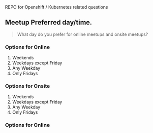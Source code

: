REPO for Openshift / Kubernetes related questions 

## Meetup Preferred day/time.
> What day do you prefer for online meetups and onsite meetups?

### Options for  Online
1.  Weekends
2.  Weekdays except Friday
3.  Any Weekday
4.  Only Fridays

### Options for Onsite
1.  Weekends
2.  Weekdays except Friday
3.  Any Weekday
4.  Only Fridays

### Options for  Online
